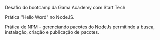 Desafio do bootcamp da Gama Academy com Start Tech

Prática "Hello Word" no NodeJS.

Prática de NPM - gerenciando pacotes do NodeJs permitindo a busca, instalação, criação e publicação de pacotes.
